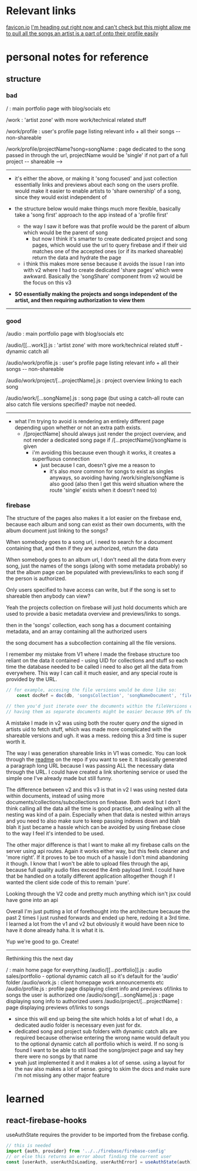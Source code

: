 # Relevant links
[favicon.io](https://favicon.io/)
[I'm heading out right now and can't check but this might allow me to pull all the songs an artist is a part of onto their profile easily](https://firebase.blog/posts/2019/06/understanding-collection-group-queries)

# personal notes for reference

## structure

### bad

/                                          : main portfolio page with blog/socials etc

/work                                      : 'artist zone' with more work/technical related stuff

/work/profile                              : user's profile page listing relevant info + all their songs -- non-shareable

<!-- /work/profile?song=songname    : page dedicated to the song passed in through the url -- shareable -->

/work/profile/projectName?song=songName    : page dedicated to the song passed in through the url, projectName would be 'single' if not part of a full project -- shareable -->
<hr>

- it's either the above, or making it 'song focused' and just collection essentially links and previews about each song on the users profile. would make it easier to enable artists to 'share ownership' of a song, since they would exist independent of 
- the structure below would make things much more flexible, basically take a 'song first' approach to the app instead of a 'profile first'
    - the way I saw it before was that profile would be the parent of album which would be the parent of song
        - but now I think it's smarter to create dedicated project and song pages, which would use the url to query firebase and if their uid matches one of the accepted ones (or if its marked shareable) return the data and hydrate the page
    - i think this makes more sense because it avoids the issue I ran into with v2 where I had to create dedicated 'share pages' which were awkward. Basically the 'songShare' component from v2 would be the focus on this v3

- **SO essentially making the projects and songs independent of the artist, and then requiring authorization to view them**

    
<hr>

### good

/audio                                        : main portfolio page with blog/socials etc

/audio/[[...work]].js                                   : 'artist zone' with more work/technical related stuff - dynamic catch all

/audio/work/profile.js                      : user's profile page listing relevant info + all their songs -- non-shareable

/audio/work/project/[...projectName].js                  : project overview linking to each song

/audio/work/[...songName].js                  : song page (but using a catch-all route can also catch file versions specified? maybe not needed.

<hr>

- what I'm trying to avoid is rendering an entirely different page depending upon whether or not an extra path exists. 
    - /[projectName] should always just render the project overview, and not render a dedicated song page if /[...projectName]/songName is given
        - i'm avoiding this because even though it works, it creates a superfluous connection
            - just because I can, doesn't give me a reason to
                - it's also *more* common for songs to exist as singles anyways, so avoiding having /work/single/songName is also good (also then I get this weird situation where the route 'single' exists when it doesn't need to)

### firebase

The structure of the pages also makes it a lot easier on the firebase end, because each album and song can exist as their own documents, with the album document just linking to the songs?

When somebody goes to a song url, i need to search for a document containing that, and then if they are authorized, return the data

When somebody goes to an album url, I don't need all the data from every song, just the names of the songs (along with some metadata probably) so that the album page can be populated with previews/links to each song if the person is authorized.

Only users specified to have access can write, but if the song is set to shareable then anybody can view?

Yeah the projects collection on firebase will just hold documents which are used to provide a basic metadata overview and previews/links to songs.

then in the 'songs' collection, each song has a document containing metadata, and an array containing all the authorized users

the song document has a subcollection containing all the file versions.

I remember my mistake from V1 where I made the firebase structure too reliant on the data it contained - using UID for collections and stuff so each time the database needed to be called i need to also get all the data from everywhere. This way I can call it much easier, and any special route is provided by the URL.

```js
// for example, accesing the file versions would be done like so:
    const docRef = doc(db, 'songsCollection', 'songNameDocument', 'fileVersionsCollection', 'fileVersionDocument');

// then you'd just iterate over the documents within the fileVersions collection and/or access the most recent. 
// having them as separate documents might be easier because 99% of the time the artist just needs the most recent.
```

A mistake I made in v2 was using both the router query *and* the signed in artists uid to fetch stuff, which was made more complicated with the shareable versions and ugh. it was a mess. redoing this a 3rd time is super worth it.

The way I was generation shareable links in V1 was comedic. You can look through the [readme](https://github.com/xylvnking/xktransfer#unresolved-problems) on the repo if you want to see it. It basically generated a paragraph long URL because I was passing ALL the necessary data through the URL. I could have created a link shortening service or used the simple one I've already made but still funny.

The difference between v2 and this v3 is that in v2 I was using nested data within documents, instead of using more documents/collections/subcollections on firebase. Both *work* but I don't think calling all the data all the time is good practise, and dealing with all the nesting was kind of a pain. Especially when that data is nested within arrays and you need to also make sure to keep passing indexes down and blah blah it just became a hassle which can be avoided by using firebase close to the way I feel it's intended to be used.

The other major difference is that I want to make all my firebase calls on the server using api routes. Again it works either way, but this feels cleaner and 'more right'. If it proves to be too much of a hassle I don't mind abandoning it though. I know that I won't be able to upload files through the api, because full quality audio files exceed the 4mb payload limit. I could have that be handled on a totally different application alltogether though if I wanted the client side code of this to remain 'pure'.

Looking through the V2 code and pretty much anything which isn't jsx could have gone into an api

Overall I'm just putting a lot of forethought into the architecture because the past 2 times I just rushed forwards and ended up here, redoing it a 3rd time. I learned a lot from the v1 and v2 but obviously it would have been nice to have it done already haha. It is what it is.

Yup we're good to go. Create!

<hr />

Rethinking this the next day

/           : main home page for everything
/audio/[[...portfolio]].js          : audio sales/portfolio - optional dynamic catch all so it's default for the 'audio' folder
/audio/work.js         : client homepage work announcements etc
/audio/profile.js           : profile page displaying client info and previews of/links to songs the user is authorized one 
/audio/song/[...songName].js            : page displaying song info to authorized users
/audio/project/[...projectName]         : page displaying previews of/links to songs

- since this will end up being the site which holds a lot of what I do, a dedicated audio folder is necessary even just for dx.
- dedicated song and project sub folders with dynamic catch alls are required because otherwise entering the wrong name would default you to the optional dynamic catch all portfolio which is weird. If no song is found I want to be able to still load the song/project page and say hey there were no songs by that name
- yeah just implemented it and it makes a lot of sense. using a layout for the nav also makes a lot of sense. going to skim the docs and make sure i'm not missing any other major feature

# learned

## react-firebase-hooks

useAuthState requires the provider to be imported from the firebase config.

```js
// this is needed
import {auth, provider} from '../../firebase/firebase-config' 
// or else this returns an error about finding the current user
const [userAuth, userAuthIsLoading, userAuthError] = useAuthState(auth)
```